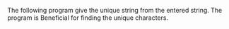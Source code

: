 The following program give the unique string from the entered string.
The program is Beneficial for finding the unique characters.
